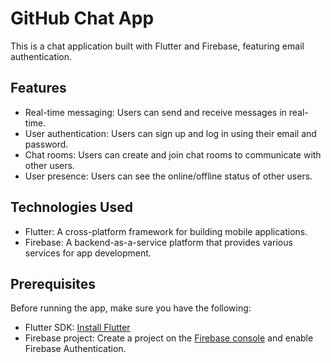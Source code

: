# GitHub Chat App

This is a chat application built with Flutter and Firebase, featuring email authentication.

## Features

- Real-time messaging: Users can send and receive messages in real-time.
- User authentication: Users can sign up and log in using their email and password.
- Chat rooms: Users can create and join chat rooms to communicate with other users.
- User presence: Users can see the online/offline status of other users.

## Technologies Used

- Flutter: A cross-platform framework for building mobile applications.
- Firebase: A backend-as-a-service platform that provides various services for app development.

## Prerequisites

Before running the app, make sure you have the following:

- Flutter SDK: [Install Flutter](https://flutter.dev/docs/get-started/install)
- Firebase project: Create a project on the [Firebase console](https://console.firebase.google.com) and enable Firebase Authentication.

